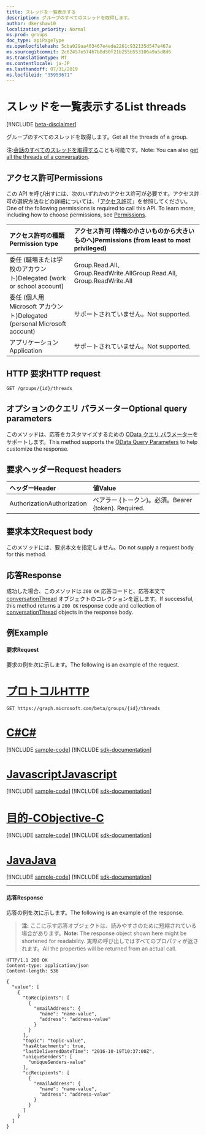 ```yaml
---
title: スレッドを一覧表示する
description: グループのすべてのスレッドを取得します。
author: dkershaw10
localization_priority: Normal
ms.prod: groups
doc_type: apiPageType
ms.openlocfilehash: 5cba029aa403467e4ede2261c932135d547e467a
ms.sourcegitcommit: 2c62457e57467b8d50f21b255b553106a9a5d8d6
ms.translationtype: MT
ms.contentlocale: ja-JP
ms.lasthandoff: 07/31/2019
ms.locfileid: "35953671"
---
```

# <a name="list-threads"></a><span data-ttu-id="de3da-103">スレッドを一覧表示する</span><span class="sxs-lookup"><span data-stu-id="de3da-103">List threads</span></span>

[!INCLUDE [beta-disclaimer](../../includes/beta-disclaimer.md)]

<span data-ttu-id="de3da-104">グループのすべてのスレッドを取得します。</span><span class="sxs-lookup"><span data-stu-id="de3da-104">Get all the threads of a group.</span></span>

<span data-ttu-id="de3da-105">注:[会話のすべてのスレッドを取得する](conversation-list-threads.md)ことも可能です。</span><span class="sxs-lookup"><span data-stu-id="de3da-105">Note: You can also [get all the threads of a conversation](conversation-list-threads.md).</span></span>

## <a name="permissions"></a><span data-ttu-id="de3da-106">アクセス許可</span><span class="sxs-lookup"><span data-stu-id="de3da-106">Permissions</span></span>
<span data-ttu-id="de3da-p101">この API を呼び出すには、次のいずれかのアクセス許可が必要です。アクセス許可の選択方法などの詳細については、「[アクセス許可](/graph/permissions-reference)」を参照してください。</span><span class="sxs-lookup"><span data-stu-id="de3da-p101">One of the following permissions is required to call this API. To learn more, including how to choose permissions, see [Permissions](/graph/permissions-reference).</span></span>

|<span data-ttu-id="de3da-109">アクセス許可の種類</span><span class="sxs-lookup"><span data-stu-id="de3da-109">Permission type</span></span>      | <span data-ttu-id="de3da-110">アクセス許可 (特権の小さいものから大きいものへ)</span><span class="sxs-lookup"><span data-stu-id="de3da-110">Permissions (from least to most privileged)</span></span>              |
|:--------------------|:---------------------------------------------------------|
|<span data-ttu-id="de3da-111">委任 (職場または学校のアカウント)</span><span class="sxs-lookup"><span data-stu-id="de3da-111">Delegated (work or school account)</span></span> | <span data-ttu-id="de3da-112">Group.Read.All、Group.ReadWrite.All</span><span class="sxs-lookup"><span data-stu-id="de3da-112">Group.Read.All, Group.ReadWrite.All</span></span>    |
|<span data-ttu-id="de3da-113">委任 (個人用 Microsoft アカウント)</span><span class="sxs-lookup"><span data-stu-id="de3da-113">Delegated (personal Microsoft account)</span></span> | <span data-ttu-id="de3da-114">サポートされていません。</span><span class="sxs-lookup"><span data-stu-id="de3da-114">Not supported.</span></span>    |
|<span data-ttu-id="de3da-115">アプリケーション</span><span class="sxs-lookup"><span data-stu-id="de3da-115">Application</span></span> | <span data-ttu-id="de3da-116">サポートされていません。</span><span class="sxs-lookup"><span data-stu-id="de3da-116">Not supported.</span></span> |

## <a name="http-request"></a><span data-ttu-id="de3da-117">HTTP 要求</span><span class="sxs-lookup"><span data-stu-id="de3da-117">HTTP request</span></span>
<!-- { "blockType": "ignored" } -->
```http
GET /groups/{id}/threads
```

## <a name="optional-query-parameters"></a><span data-ttu-id="de3da-118">オプションのクエリ パラメーター</span><span class="sxs-lookup"><span data-stu-id="de3da-118">Optional query parameters</span></span>
<span data-ttu-id="de3da-119">このメソッドは、応答をカスタマイズするための [OData クエリ パラメーター](/graph/query-parameters)をサポートします。</span><span class="sxs-lookup"><span data-stu-id="de3da-119">This method supports the [OData Query Parameters](/graph/query-parameters) to help customize the response.</span></span>

## <a name="request-headers"></a><span data-ttu-id="de3da-120">要求ヘッダー</span><span class="sxs-lookup"><span data-stu-id="de3da-120">Request headers</span></span>
| <span data-ttu-id="de3da-121">ヘッダー</span><span class="sxs-lookup"><span data-stu-id="de3da-121">Header</span></span>       | <span data-ttu-id="de3da-122">値</span><span class="sxs-lookup"><span data-stu-id="de3da-122">Value</span></span> |
|:---------------|:--------|
| <span data-ttu-id="de3da-123">Authorization</span><span class="sxs-lookup"><span data-stu-id="de3da-123">Authorization</span></span>  | <span data-ttu-id="de3da-p102">ベアラー {トークン}。必須。</span><span class="sxs-lookup"><span data-stu-id="de3da-p102">Bearer {token}. Required.</span></span>  |

## <a name="request-body"></a><span data-ttu-id="de3da-126">要求本文</span><span class="sxs-lookup"><span data-stu-id="de3da-126">Request body</span></span>
<span data-ttu-id="de3da-127">このメソッドには、要求本文を指定しません。</span><span class="sxs-lookup"><span data-stu-id="de3da-127">Do not supply a request body for this method.</span></span>

## <a name="response"></a><span data-ttu-id="de3da-128">応答</span><span class="sxs-lookup"><span data-stu-id="de3da-128">Response</span></span>
<span data-ttu-id="de3da-129">成功した場合、このメソッドは `200 OK` 応答コードと、応答本文で [conversationThread](../resources/conversationthread.md) オブジェクトのコレクションを返します。</span><span class="sxs-lookup"><span data-stu-id="de3da-129">If successful, this method returns a `200 OK` response code and collection of [conversationThread](../resources/conversationthread.md) objects in the response body.</span></span>

## <a name="example"></a><span data-ttu-id="de3da-130">例</span><span class="sxs-lookup"><span data-stu-id="de3da-130">Example</span></span>
#### <a name="request"></a><span data-ttu-id="de3da-131">要求</span><span class="sxs-lookup"><span data-stu-id="de3da-131">Request</span></span>
<span data-ttu-id="de3da-132">要求の例を次に示します。</span><span class="sxs-lookup"><span data-stu-id="de3da-132">The following is an example of the request.</span></span>

# <a name="httptabhttp"></a>[<span data-ttu-id="de3da-133">プロトコル</span><span class="sxs-lookup"><span data-stu-id="de3da-133">HTTP</span></span>](#tab/http)
<!-- {
  "blockType": "request",
  "name": "get_group_threads"
}-->
```http
GET https://graph.microsoft.com/beta/groups/{id}/threads
```
# <a name="ctabcsharp"></a>[<span data-ttu-id="de3da-134">C#</span><span class="sxs-lookup"><span data-stu-id="de3da-134">C#</span></span>](#tab/csharp)
[!INCLUDE [sample-code](../includes/snippets/csharp/get-group-threads-csharp-snippets.md)]
[!INCLUDE [sdk-documentation](../includes/snippets/snippets-sdk-documentation-link.md)]

# <a name="javascripttabjavascript"></a>[<span data-ttu-id="de3da-135">Javascript</span><span class="sxs-lookup"><span data-stu-id="de3da-135">Javascript</span></span>](#tab/javascript)
[!INCLUDE [sample-code](../includes/snippets/javascript/get-group-threads-javascript-snippets.md)]
[!INCLUDE [sdk-documentation](../includes/snippets/snippets-sdk-documentation-link.md)]

# <a name="objective-ctabobjc"></a>[<span data-ttu-id="de3da-136">目的-C</span><span class="sxs-lookup"><span data-stu-id="de3da-136">Objective-C</span></span>](#tab/objc)
[!INCLUDE [sample-code](../includes/snippets/objc/get-group-threads-objc-snippets.md)]
[!INCLUDE [sdk-documentation](../includes/snippets/snippets-sdk-documentation-link.md)]

# <a name="javatabjava"></a>[<span data-ttu-id="de3da-137">Java</span><span class="sxs-lookup"><span data-stu-id="de3da-137">Java</span></span>](#tab/java)
[!INCLUDE [sample-code](../includes/snippets/java/get-group-threads-java-snippets.md)]
[!INCLUDE [sdk-documentation](../includes/snippets/snippets-sdk-documentation-link.md)]

---


#### <a name="response"></a><span data-ttu-id="de3da-138">応答</span><span class="sxs-lookup"><span data-stu-id="de3da-138">Response</span></span>
<span data-ttu-id="de3da-139">応答の例を次に示します。</span><span class="sxs-lookup"><span data-stu-id="de3da-139">The following is an example of the response.</span></span>
><span data-ttu-id="de3da-140">**注:** ここに示す応答オブジェクトは、読みやすさのために短縮されている場合があります。</span><span class="sxs-lookup"><span data-stu-id="de3da-140">**Note:** The response object shown here might be shortened for readability.</span></span> <span data-ttu-id="de3da-141">実際の呼び出しではすべてのプロパティが返されます。</span><span class="sxs-lookup"><span data-stu-id="de3da-141">All the properties will be returned from an actual call.</span></span>
<!-- {
  "blockType": "response",
  "truncated": true,
  "@odata.type": "microsoft.graph.conversationThread",
  "isCollection": true
} -->
```http
HTTP/1.1 200 OK
Content-type: application/json
Content-length: 536

{
  "value": [
    {
      "toRecipients": [
        {
          "emailAddress": {
            "name": "name-value",
            "address": "address-value"
          }
        }
      ],
      "topic": "topic-value",
      "hasAttachments": true,
      "lastDeliveredDateTime": "2016-10-19T10:37:00Z",
      "uniqueSenders": [
        "uniqueSenders-value"
      ],
      "ccRecipients": [
        {
          "emailAddress": {
            "name": "name-value",
            "address": "address-value"
          }
        }
      ]
    }
  ]
}
```

<!-- uuid: 8fcb5dbc-d5aa-4681-8e31-b001d5168d79
2015-10-25 14:57:30 UTC -->
<!--
{
  "type": "#page.annotation",
  "description": "List group threads",
  "keywords": "",
  "section": "documentation",
  "tocPath": "",
  "suppressions": [
  ]
}
-->
